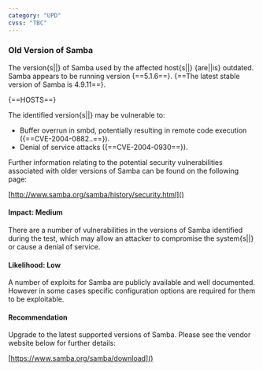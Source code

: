 ```yaml
---
category: "UPD"
cvss: "TBC"
---
```

### Old Version of Samba
The version{s||} of Samba used by the affected host{s||} {are||is} outdated. Samba appears to be running version {==5.1.6==}. {==The latest stable version of Samba is 4.9.11==}.

{==HOSTS==}

The identified version{s||} may be vulnerable to:

 * Buffer overrun in smbd, potentially resulting in remote code execution ({==CVE-2004-0882..==}).
 * Denial of service attacks ({==CVE-2004-0930==}).

Further information relating to the potential security vulnerabilities associated with older versions of Samba can be found on the following page:

[http://www.samba.org/samba/history/security.html]()
#### Impact: Medium
There are a number of vulnerabilities in the versions of Samba identified during the test, which may allow an attacker to compromise the system{s||} or cause a denial of service.
#### Likelihood: Low
A number of exploits for Samba are publicly available and well documented. However in some cases specific configuration options are required for them to be exploitable.
#### Recommendation
Upgrade to the latest supported versions of Samba. Please see the vendor website below for further details:

[https://www.samba.org/samba/download]()

